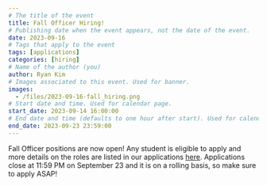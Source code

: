 ```yaml
---
# The title of the event
title: Fall Officer Hiring!
# Publishing date when the event appears, not the date of the event.
date: 2023-09-16
# Tags that apply to the event
tags: [applications]
categories: [hiring]
# Name of the author (you)
author: Ryan Kim
# Images associated to this event. Used for banner.
images:
  - /files/2023-09-16-fall_hiring.png
# Start date and time. Used for calendar page.
start_date: 2023-09-14 16:00:00
# End date and time (defaults to one hour after start). Used for calendar page.
end_date: 2023-09-23 23:59:00
---
```


Fall Officer positions are now open! Any student is eligible to apply and more details on the roles are listed in our applications [here](https://forms.gle/kMaUJBhAuUDgv7oV8). Applications close at 11:59 PM on September 23 and it is on a rolling basis, so make sure to apply ASAP!

